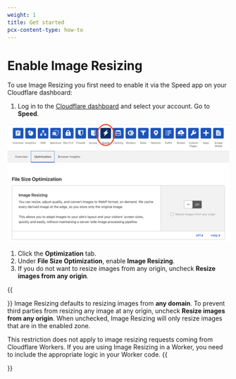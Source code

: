 ```yaml
---
weight: 1
title: Get started
pcx-content-type: how-to
---
```


# Enable Image Resizing

To use Image Resizing you first need to enable it via the Speed app on your Cloudflare dashboard:

1. Log in to the [Cloudflare dashboard](https://dash.cloudflare.com/) and select your account. Go to **Speed**.

  <div class="full-img">

![Image Resizing options in Cloudflare's dashboard](../static/image-resizing.png)

  </div>

1. Click the **Optimization** tab.
1. Under **File Size Optimization**, enable **Image Resizing**.
1. If you do not want to resize images from any origin, uncheck **Resize images from any origin**.

{{<Aside type="note" header="Note">}}
Image Resizing defaults to resizing images from **any domain**. To prevent third parties from resizing any image at any origin, uncheck **Resize images from any origin**. When unchecked, Image Resizing will only resize images that are in the enabled zone.

This restriction does not apply to image resizing requests coming from Cloudflare Workers. If you are using Image Resizing in a Worker, you need to include the appropriate logic in your Worker code.
{{</Aside>}}
